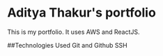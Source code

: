 # Aditya Thakur's portfolio

This is my portfolio. It uses AWS and ReactJS.

##Technologies Used
Git and Github
SSH

